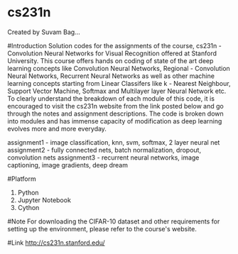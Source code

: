 # cs231n
Created by Suvam Bag...

#Introduction
Solution codes for the assignments of the course, cs231n - Convolution Neural Networks for Visual Recognition offered at
Stanford University. This course offers hands on coding of state of the art deep learning concepts like Convolution Neural
Networks, Regional - Convolution Neural Networks, Recurrent Neural Networks as well as other machine learning concepts starting from Linear Classifers like k - Nearest Neighbour, Support Vector Machine, Softmax and Multilayer layer Neural Network etc. To clearly understand the breakdown of each module of this code, it is encouraged to visit the cs231n website from the link posted below and go through the notes and assignment descriptions. The code is broken down into modules and has immense capacity of modification as deep learning evolves more and more everyday. 

assignment1 - image classification, knn, svm, softmax, 2 layer neural net
assignment2 - fully connected nets, batch normalization, dropout, convolution nets
assignment3 - recurrent neural networks, image captioning, image gradients, deep dream

#Platform
1. Python
2. Jupyter Notebook
3. Cython

#Note
For downloading the CIFAR-10 dataset and other requirements for setting up the environment, please refer to the course's website.

#Link
http://cs231n.stanford.edu/

